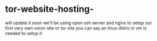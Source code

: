 # tor-website-hosting-



will update it soon 
we'll be using open ssh server and nginx to setup our first very own onion site or tor site you can say an linux distro in vm is needed to setup it 
